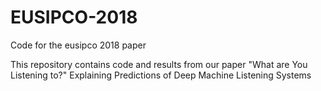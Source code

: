 # EUSIPCO-2018
Code for the eusipco 2018 paper

This repository contains code and results from our paper "What are You Listening to?" Explaining Predictions of Deep Machine Listening Systems
